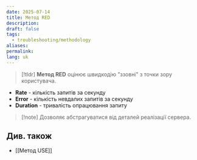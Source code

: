 ```yaml
---
date: 2025-07-14
title: Метод RED
description: 
draft: false
tags:
  - troubleshooting/methodology
aliases: 
permalink: 
lang: uk
---
```


> [!tldr]
> **Метод RED** оцінює швидкодію "ззовні" з точки зору користувача.

- **Rate** - кількість запитів за секунду
- **Error** - кількість невдалих запитів за секунду
- **Duration** - тривалість опрацювання запиту

> [!note] Дозволяє абстрагуватися від деталей реалізації сервера.

## Див. також

- [[Метод USE]]
